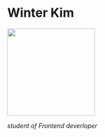 # Winter Kim 

 <img src="https://www.pinterest.co.kr/pin/698058010975212666/.png" width="200" height="200"/>


_student of Frontend deverloper_
